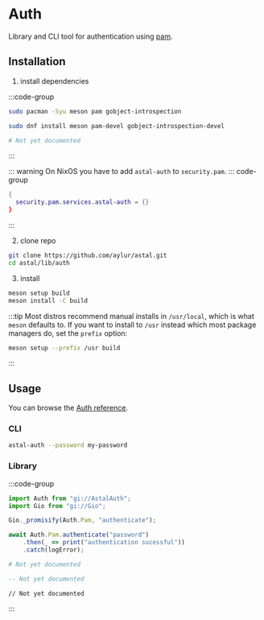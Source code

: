 # Auth

Library and CLI tool for authentication using [pam](https://github.com/linux-pam/linux-pam).

## Installation

1. install dependencies

:::code-group

```sh [<i class="devicon-archlinux-plain"></i> Arch]
sudo pacman -Syu meson pam gobject-introspection
```

```sh [<i class="devicon-fedora-plain"></i> Fedora]
sudo dnf install meson pam-devel gobject-introspection-devel
```

```sh [<i class="devicon-ubuntu-plain"></i> Ubuntu]
# Not yet documented
```

:::

::: warning On NixOS you have to add `astal-auth` to `security.pam`.
::: code-group

```nix [configuration.nix]
{
  security.pam.services.astal-auth = {}
}
```

:::

2. clone repo

```sh
git clone https://github.com/aylur/astal.git
cd astal/lib/auth
```

3. install

```sh
meson setup build
meson install -C build
```

:::tip
Most distros recommend manual installs in `/usr/local`,
which is what `meson` defaults to. If you want to install to `/usr`
instead which most package managers do, set the `prefix` option:

```sh
meson setup --prefix /usr build
```

:::

## Usage

You can browse the [Auth reference](https://aylur.github.io/libastal/auth).

### CLI

```sh
astal-auth --password my-password
```

### Library

:::code-group

```js [<i class="devicon-javascript-plain"></i> JavaScript]
import Auth from "gi://AstalAuth";
import Gio from "gi://Gio";

Gio._promisify(Auth.Pam, "authenticate");

await Auth.Pam.authenticate("password")
    .then(_ => print("authentication sucessful"))
    .catch(logError);
```

```py [<i class="devicon-python-plain"></i> Python]
# Not yet documented
```

```lua [<i class="devicon-lua-plain"></i> Lua]
-- Not yet documented
```

```vala [<i class="devicon-vala-plain"></i> Vala]
// Not yet documented
```

:::
